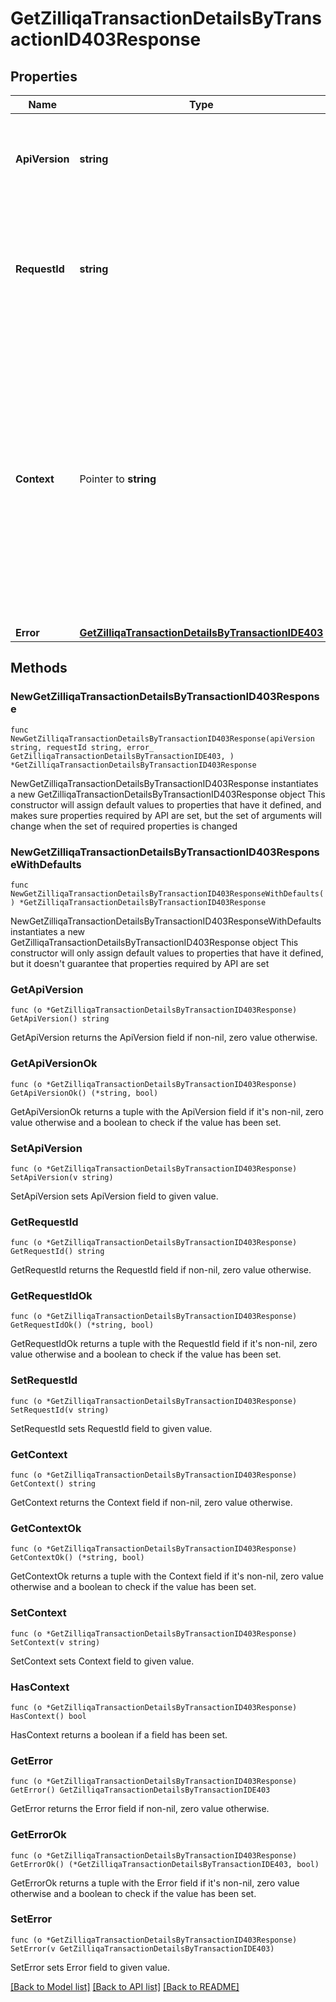 # GetZilliqaTransactionDetailsByTransactionID403Response

## Properties

Name | Type | Description | Notes
------------ | ------------- | ------------- | -------------
**ApiVersion** | **string** | Specifies the version of the API that incorporates this endpoint. | 
**RequestId** | **string** | Defines the ID of the request. The &#x60;requestId&#x60; is generated by Crypto APIs and it&#39;s unique for every request. | 
**Context** | Pointer to **string** | In batch situations the user can use the context to correlate responses with requests. This property is present regardless of whether the response was successful or returned as an error. &#x60;context&#x60; is specified by the user. | [optional] 
**Error** | [**GetZilliqaTransactionDetailsByTransactionIDE403**](GetZilliqaTransactionDetailsByTransactionIDE403.md) |  | 

## Methods

### NewGetZilliqaTransactionDetailsByTransactionID403Response

`func NewGetZilliqaTransactionDetailsByTransactionID403Response(apiVersion string, requestId string, error_ GetZilliqaTransactionDetailsByTransactionIDE403, ) *GetZilliqaTransactionDetailsByTransactionID403Response`

NewGetZilliqaTransactionDetailsByTransactionID403Response instantiates a new GetZilliqaTransactionDetailsByTransactionID403Response object
This constructor will assign default values to properties that have it defined,
and makes sure properties required by API are set, but the set of arguments
will change when the set of required properties is changed

### NewGetZilliqaTransactionDetailsByTransactionID403ResponseWithDefaults

`func NewGetZilliqaTransactionDetailsByTransactionID403ResponseWithDefaults() *GetZilliqaTransactionDetailsByTransactionID403Response`

NewGetZilliqaTransactionDetailsByTransactionID403ResponseWithDefaults instantiates a new GetZilliqaTransactionDetailsByTransactionID403Response object
This constructor will only assign default values to properties that have it defined,
but it doesn't guarantee that properties required by API are set

### GetApiVersion

`func (o *GetZilliqaTransactionDetailsByTransactionID403Response) GetApiVersion() string`

GetApiVersion returns the ApiVersion field if non-nil, zero value otherwise.

### GetApiVersionOk

`func (o *GetZilliqaTransactionDetailsByTransactionID403Response) GetApiVersionOk() (*string, bool)`

GetApiVersionOk returns a tuple with the ApiVersion field if it's non-nil, zero value otherwise
and a boolean to check if the value has been set.

### SetApiVersion

`func (o *GetZilliqaTransactionDetailsByTransactionID403Response) SetApiVersion(v string)`

SetApiVersion sets ApiVersion field to given value.


### GetRequestId

`func (o *GetZilliqaTransactionDetailsByTransactionID403Response) GetRequestId() string`

GetRequestId returns the RequestId field if non-nil, zero value otherwise.

### GetRequestIdOk

`func (o *GetZilliqaTransactionDetailsByTransactionID403Response) GetRequestIdOk() (*string, bool)`

GetRequestIdOk returns a tuple with the RequestId field if it's non-nil, zero value otherwise
and a boolean to check if the value has been set.

### SetRequestId

`func (o *GetZilliqaTransactionDetailsByTransactionID403Response) SetRequestId(v string)`

SetRequestId sets RequestId field to given value.


### GetContext

`func (o *GetZilliqaTransactionDetailsByTransactionID403Response) GetContext() string`

GetContext returns the Context field if non-nil, zero value otherwise.

### GetContextOk

`func (o *GetZilliqaTransactionDetailsByTransactionID403Response) GetContextOk() (*string, bool)`

GetContextOk returns a tuple with the Context field if it's non-nil, zero value otherwise
and a boolean to check if the value has been set.

### SetContext

`func (o *GetZilliqaTransactionDetailsByTransactionID403Response) SetContext(v string)`

SetContext sets Context field to given value.

### HasContext

`func (o *GetZilliqaTransactionDetailsByTransactionID403Response) HasContext() bool`

HasContext returns a boolean if a field has been set.

### GetError

`func (o *GetZilliqaTransactionDetailsByTransactionID403Response) GetError() GetZilliqaTransactionDetailsByTransactionIDE403`

GetError returns the Error field if non-nil, zero value otherwise.

### GetErrorOk

`func (o *GetZilliqaTransactionDetailsByTransactionID403Response) GetErrorOk() (*GetZilliqaTransactionDetailsByTransactionIDE403, bool)`

GetErrorOk returns a tuple with the Error field if it's non-nil, zero value otherwise
and a boolean to check if the value has been set.

### SetError

`func (o *GetZilliqaTransactionDetailsByTransactionID403Response) SetError(v GetZilliqaTransactionDetailsByTransactionIDE403)`

SetError sets Error field to given value.



[[Back to Model list]](../README.md#documentation-for-models) [[Back to API list]](../README.md#documentation-for-api-endpoints) [[Back to README]](../README.md)


